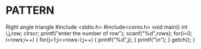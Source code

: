 # PATTERN
Right angle  triangle
#include <stdio.h>
#include<conio.h>
void main()
int i,j,row;
clrscr;
printf("enter the number of row");
scanf("%d",rows);
for(i=0; i<rows;i++)
{
for(j=1;j<=rows-i;j++)
{
printf("%d",j);
}
printf("\n");
}
getch();
}
